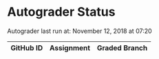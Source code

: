 # Autograder Status
Autograder last run at: November 12, 2018 at 07:20

| GitHub ID | Assignment | Graded Branch |
|-----------|------------|---------------|
